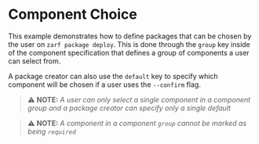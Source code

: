 # Component Choice

This example demonstrates how to define packages that can be chosen by the user on `zarf package deploy`.  This is done through the `group` key inside of the component specification that defines a group of components a user can select from.

A package creator can also use the `default` key to specify which component will be chosen if a user uses the `--confirm` flag.

> ⚠️ **NOTE:** *A user can only select a single component in a component group and a package creator can specify only a single default*

> ⚠️ **NOTE:** *A component in a component `group` cannot be marked as being `required`*
